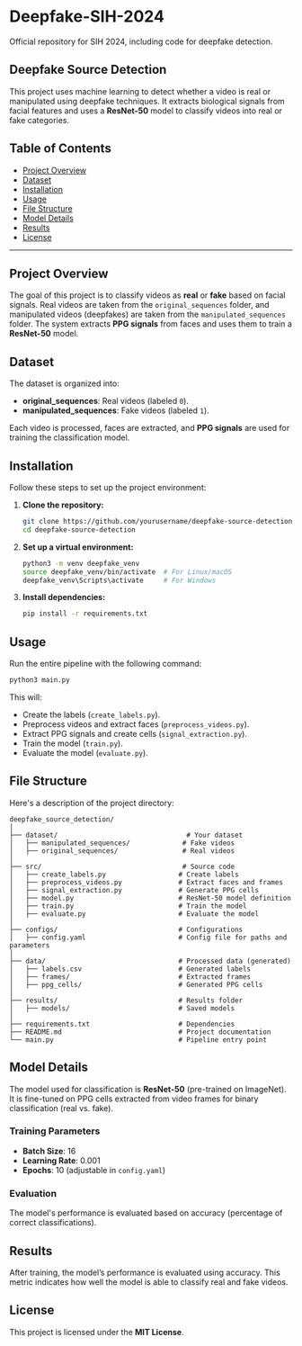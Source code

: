 # Deepfake-SIH-2024

Official repository for SIH 2024, including code for deepfake detection.

## Deepfake Source Detection

This project uses machine learning to detect whether a video is real or manipulated using deepfake techniques. It extracts biological signals from facial features and uses a **ResNet-50** model to classify videos into real or fake categories.

## Table of Contents

- [Project Overview](#project-overview)
- [Dataset](#dataset)
- [Installation](#installation)
- [Usage](#usage)
- [File Structure](#file-structure)
- [Model Details](#model-details)
- [Results](#results)
- [License](#license)

---

## Project Overview

The goal of this project is to classify videos as **real** or **fake** based on facial signals. Real videos are taken from the `original_sequences` folder, and manipulated videos (deepfakes) are taken from the `manipulated_sequences` folder. The system extracts **PPG signals** from faces and uses them to train a **ResNet-50** model.

## Dataset

The dataset is organized into:

- **original_sequences**: Real videos (labeled `0`).
- **manipulated_sequences**: Fake videos (labeled `1`).

Each video is processed, faces are extracted, and **PPG signals** are used for training the classification model.

## Installation

Follow these steps to set up the project environment:

1. **Clone the repository:**
    ```bash
    git clone https://github.com/yourusername/deepfake-source-detection.git
    cd deepfake-source-detection
    ```

2. **Set up a virtual environment:**
    ```bash
    python3 -m venv deepfake_venv
    source deepfake_venv/bin/activate  # For Linux/macOS
    deepfake_venv\Scripts\activate     # For Windows
    ```

3. **Install dependencies:**
    ```bash
    pip install -r requirements.txt
    ```

## Usage

Run the entire pipeline with the following command:

```bash
python3 main.py
```

This will:

- Create the labels (`create_labels.py`).
- Preprocess videos and extract faces (`preprocess_videos.py`).
- Extract PPG signals and create cells (`signal_extraction.py`).
- Train the model (`train.py`).
- Evaluate the model (`evaluate.py`).

## File Structure

Here's a description of the project directory:

```
deepfake_source_detection/
│
├── dataset/                                # Your dataset
│   ├── manipulated_sequences/             # Fake videos
│   ├── original_sequences/                # Real videos
│
├── src/                                   # Source code
│   ├── create_labels.py                  # Create labels
│   ├── preprocess_videos.py              # Extract faces and frames
│   ├── signal_extraction.py              # Generate PPG cells
│   ├── model.py                          # ResNet-50 model definition
│   ├── train.py                          # Train the model
│   ├── evaluate.py                       # Evaluate the model
│
├── configs/                              # Configurations
│   ├── config.yaml                       # Config file for paths and parameters
│
├── data/                                 # Processed data (generated)
│   ├── labels.csv                        # Generated labels
│   ├── frames/                           # Extracted frames
│   ├── ppg_cells/                        # Generated PPG cells
│
├── results/                              # Results folder
│   ├── models/                           # Saved models
│
├── requirements.txt                      # Dependencies
├── README.md                             # Project documentation
└── main.py                               # Pipeline entry point
```

## Model Details

The model used for classification is **ResNet-50** (pre-trained on ImageNet). It is fine-tuned on PPG cells extracted from video frames for binary classification (real vs. fake).

### Training Parameters

- **Batch Size**: 16
- **Learning Rate**: 0.001
- **Epochs**: 10 (adjustable in `config.yaml`)

### Evaluation

The model's performance is evaluated based on accuracy (percentage of correct classifications).

## Results

After training, the model’s performance is evaluated using accuracy. This metric indicates how well the model is able to classify real and fake videos.

## License

This project is licensed under the **MIT License**.
